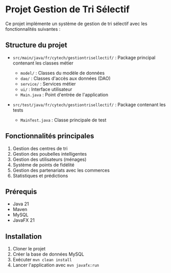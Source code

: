 # Projet Gestion de Tri Sélectif

Ce projet implémente un système de gestion de tri sélectif avec les fonctionnalités suivantes :

## Structure du projet

- `src/main/java/fr/cytech/gestiontrisellectif/` : Package principal contenant les classes métier
  - `model/` : Classes du modèle de données
  - `dao/` : Classes d'accès aux données (DAO)
  - `service/` : Services métier
  - `ui/` : Interface utilisateur
  - `Main.java` : Point d'entrée de l'application

- `src/test/java/fr/cytech/gestiontrisellectif/` : Package contenant les tests
  - `MainTest.java` : Classe principale de test

## Fonctionnalités principales

1. Gestion des centres de tri
2. Gestion des poubelles intelligentes
3. Gestion des utilisateurs (ménages)
4. Système de points de fidélité
5. Gestion des partenariats avec les commerces
6. Statistiques et prédictions

## Prérequis

- Java 21
- Maven
- MySQL
- JavaFX 21

## Installation

1. Cloner le projet
2. Créer la base de données MySQL
3. Exécuter `mvn clean install`
4. Lancer l'application avec `mvn javafx:run` 